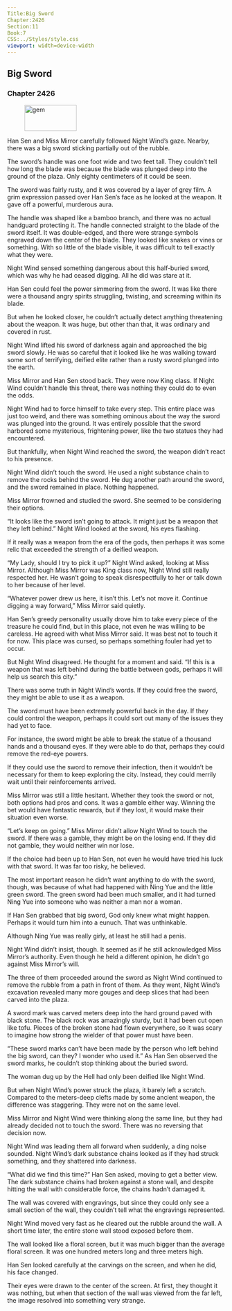 ```yaml
---
Title:Big Sword 
Chapter:2426 
Section:11 
Book:7 
CSS:../Styles/style.css 
viewport: width=device-width
---
```

  
## Big Sword
### Chapter 2426
  
<figure>
	<img src="../Images/gem.gif" alt="gem" id="gem" width="120" height="60" />
</figure>
  

  
Han Sen and Miss Mirror carefully followed Night Wind’s gaze. Nearby, there was a big sword sticking partially out of the rubble.

The sword’s handle was one foot wide and two feet tall. They couldn’t tell how long the blade was because the blade was plunged deep into the ground of the plaza. Only eighty centimeters of it could be seen.

The sword was fairly rusty, and it was covered by a layer of grey film. A grim expression passed over Han Sen’s face as he looked at the weapon. It gave off a powerful, murderous aura.

The handle was shaped like a bamboo branch, and there was no actual handguard protecting it. The handle connected straight to the blade of the sword itself. It was double-edged, and there were strange symbols engraved down the center of the blade. They looked like snakes or vines or something. With so little of the blade visible, it was difficult to tell exactly what they were.

Night Wind sensed something dangerous about this half-buried sword, which was why he had ceased digging. All he did was stare at it.

Han Sen could feel the power simmering from the sword. It was like there were a thousand angry spirits struggling, twisting, and screaming within its blade.

But when he looked closer, he couldn’t actually detect anything threatening about the weapon. It was huge, but other than that, it was ordinary and covered in rust.

Night Wind lifted his sword of darkness again and approached the big sword slowly. He was so careful that it looked like he was walking toward some sort of terrifying, deified elite rather than a rusty sword plunged into the earth.

Miss Mirror and Han Sen stood back. They were now King class. If Night Wind couldn’t handle this threat, there was nothing they could do to even the odds.

Night Wind had to force himself to take every step. This entire place was just too weird, and there was something ominous about the way the sword was plunged into the ground. It was entirely possible that the sword harbored some mysterious, frightening power, like the two statues they had encountered.

But thankfully, when Night Wind reached the sword, the weapon didn’t react to his presence.

Night Wind didn’t touch the sword. He used a night substance chain to remove the rocks behind the sword. He dug another path around the sword, and the sword remained in place. Nothing happened.

Miss Mirror frowned and studied the sword. She seemed to be considering their options.

“It looks like the sword isn’t going to attack. It might just be a weapon that they left behind.” Night Wind looked at the sword, his eyes flashing.

If it really was a weapon from the era of the gods, then perhaps it was some relic that exceeded the strength of a deified weapon.

“My Lady, should I try to pick it up?” Night Wind asked, looking at Miss Mirror. Although Miss Mirror was King class now, Night Wind still really respected her. He wasn’t going to speak disrespectfully to her or talk down to her because of her level.

“Whatever power drew us here, it isn’t this. Let’s not move it. Continue digging a way forward,” Miss Mirror said quietly.

Han Sen’s greedy personality usually drove him to take every piece of the treasure he could find, but in this place, not even he was willing to be careless. He agreed with what Miss Mirror said. It was best not to touch it for now. This place was cursed, so perhaps something fouler had yet to occur.

But Night Wind disagreed. He thought for a moment and said. “If this is a weapon that was left behind during the battle between gods, perhaps it will help us search this city.”

There was some truth in Night Wind’s words. If they could free the sword, they might be able to use it as a weapon.

The sword must have been extremely powerful back in the day. If they could control the weapon, perhaps it could sort out many of the issues they had yet to face.

For instance, the sword might be able to break the statue of a thousand hands and a thousand eyes. If they were able to do that, perhaps they could remove the red-eye powers.

If they could use the sword to remove their infection, then it wouldn’t be necessary for them to keep exploring the city. Instead, they could merrily wait until their reinforcements arrived.

Miss Mirror was still a little hesitant. Whether they took the sword or not, both options had pros and cons. It was a gamble either way. Winning the bet would have fantastic rewards, but if they lost, it would make their situation even worse.

“Let’s keep on going.” Miss Mirror didn’t allow Night Wind to touch the sword. If there was a gamble, they might be on the losing end. If they did not gamble, they would neither win nor lose.

If the choice had been up to Han Sen, not even he would have tried his luck with that sword. It was far too risky, he believed.

The most important reason he didn’t want anything to do with the sword, though, was because of what had happened with Ning Yue and the little green sword. The green sword had been much smaller, and it had turned Ning Yue into someone who was neither a man nor a woman.

If Han Sen grabbed that big sword, God only knew what might happen. Perhaps it would turn him into a eunuch. That was unthinkable.

Although Ning Yue was really girly, at least he still had a penis.

Night Wind didn’t insist, though. It seemed as if he still acknowledged Miss Mirror’s authority. Even though he held a different opinion, he didn’t go against Miss Mirror’s will.

The three of them proceeded around the sword as Night Wind continued to remove the rubble from a path in front of them. As they went, Night Wind’s excavation revealed many more gouges and deep slices that had been carved into the plaza.

A sword mark was carved meters deep into the hard ground paved with black stone. The black rock was amazingly sturdy, but it had been cut open like tofu. Pieces of the broken stone had flown everywhere, so it was scary to imagine how strong the wielder of that power must have been.

“These sword marks can’t have been made by the person who left behind the big sword, can they? I wonder who used it.” As Han Sen observed the sword marks, he couldn’t stop thinking about the buried sword.

The woman dug up by the Hell had only been deified like Night Wind.

But when Night Wind’s power struck the plaza, it barely left a scratch. Compared to the meters-deep clefts made by some ancient weapon, the difference was staggering. They were not on the same level.

Miss Mirror and Night Wind were thinking along the same line, but they had already decided not to touch the sword. There was no reversing that decision now.

Night Wind was leading them all forward when suddenly, a ding noise sounded. Night Wind’s dark substance chains looked as if they had struck something, and they shattered into darkness.

“What did we find this time?” Han Sen asked, moving to get a better view. The dark substance chains had broken against a stone wall, and despite hitting the wall with considerable force, the chains hadn’t damaged it.

The wall was covered with engravings, but since they could only see a small section of the wall, they couldn’t tell what the engravings represented.

Night Wind moved very fast as he cleared out the rubble around the wall. A short time later, the entire stone wall stood exposed before them.

The wall looked like a floral screen, but it was much bigger than the average floral screen. It was one hundred meters long and three meters high.

Han Sen looked carefully at the carvings on the screen, and when he did, his face changed.

Their eyes were drawn to the center of the screen. At first, they thought it was nothing, but when that section of the wall was viewed from the far left, the image resolved into something very strange.